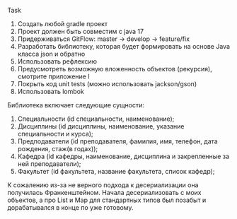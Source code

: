 Task
1. Создать любой gradle проект
2. Проект должен быть совместим с java 17
3. Придерживаться GitFlow: master -> develop -> feature/fix
4. Разработать библиотеку, которая будет формировать на основе Java класса json и обратно
5. Использовать рефлексию
6. Предусмотреть возможную вложенность объектов (рекурсия), смотрите приложение I
7. Покрыть код unit tests (можно использовать jackson/gson)
8. Использовать lombok


Библиотека включает следующие сущности:
1. Специальности (id специальности, наименование);
2. Дисциплины (id дисциплины, наименование, указание специальности и курса);
3. Предподаватели (id преподавателя, фамилия, имя, телефон, дата рождения, стаж(в годах));
4. Кафедра (id кафедры, наименование, дисциплина и закрепленные за ней преподаватели);
5. Факультет (id факультета, название факультета, список кафедр);

К сожалению из-за не верного подхода к десериализации она получилась Франкенштейном. 
Начала десериализовать с моих объектов, а про List и Map для стандартных типов был позабыт и дорабатывался в конце по уже готовому.
